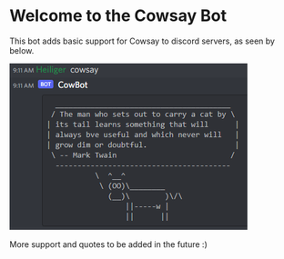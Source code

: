 # Welcome to the Cowsay Bot
This bot adds basic support for Cowsay to discord servers, as seen by below. 

![CowSayInAction](_resources/images/CowSayInAction.jpg)

More support and quotes to be added in the future :)